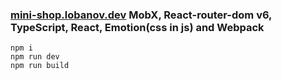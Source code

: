 ### [mini-shop.lobanov.dev](https://mini-shop.lobanov.dev) MobX, React-router-dom v6, TypeScript, React, Emotion(css in js) and Webpack

    npm i
    npm run dev
    npm run build
